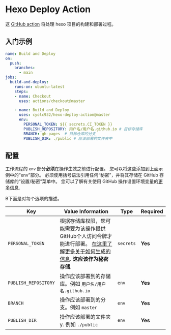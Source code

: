 # Hexo Deploy Action


这 [GitHub action](https://github.com/features/actions) 将处理 hexo 项目的构建和部署过程。

## 入门示例



```yml
name: Build and Deploy
on:
  push:
    branches:
      - main
jobs:
  build-and-deploy:
    runs-on: ubuntu-latest
    steps:
    - name: Checkout
      uses: actions/checkout@master

    - name: Build and Deploy
      uses: cyolc932/hexo-deploy-action@master
      env:
        PERSONAL_TOKEN: ${{ secrets.CI_TOKEN }}
        PUBLISH_REPOSITORY: 用户名/用户名.github.io # 目标存储库 
        BRANCH: gh-pages  # 目标仓库的分支 
        PUBLISH_DIR: ./public # 应该部署的文件夹中 
```


## 配置

工作流程的 `env` 部分**必须**在操作生效之前进行配置。  您可以将这些添加到上面示例中的“env”部分。  必须使用括号语法引用任何“秘密”，并将其存储在 GitHub 存储库的“设置/秘密”菜单中。  您可以了解有关使用 GitHub 操作设置环境变量的[更多信息](https://help.github.com/en/articles/workflow-syntax-for-github-actions#jobsjob_idstepsenv).

B下面是对每个选项的描述。

| Key  | Value Information | Type | Required |
| ------------- | ------------- | ------------- | ------------- |
| `PERSONAL_TOKEN`  | 根据存储库权限，您可能需要为该操作提供GitHub个人访问令牌才能进行部署。 [在这里了解更多关于如何生成的信息](https://help.github.com/en/articles/creating-a-personal-access-token-for-the-command-line). **这应该作为秘密存储**. | `secrets` | **Yes** |
| `PUBLISH_REPOSITORY`  | 操作应该部署到的存储库。例如 `用户名/用户名.github.io` | `env` | **Yes** |
| `BRANCH`  | 操作应该部署到的分支。例如 `master` | `env` | **Yes** |
| `PUBLISH_DIR`  | 操作应该部署的文件夹y. 例如 `./public`| `env` | **Yes** |

